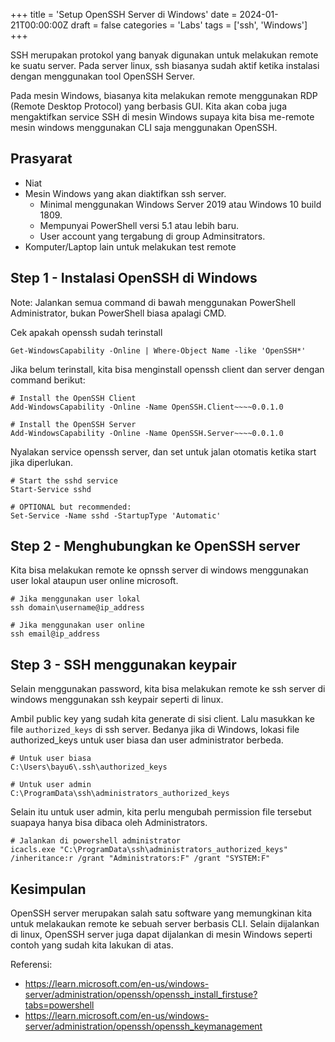 +++
title = 'Setup OpenSSH Server di Windows'
date = 2024-01-21T00:00:00Z
draft = false
categories = 'Labs'
tags = ['ssh', 'Windows']
+++

SSH merupakan protokol yang banyak digunakan untuk melakukan remote ke suatu server. Pada server linux, ssh biasanya sudah aktif ketika instalasi dengan menggunakan tool OpenSSH Server.

Pada mesin Windows, biasanya kita melakukan remote menggunakan RDP (Remote Desktop Protocol) yang berbasis GUI. Kita akan coba juga mengaktifkan service SSH di mesin Windows supaya kita bisa me-remote mesin windows menggunakan CLI saja menggunakan OpenSSH.

## Prasyarat
- Niat
- Mesin Windows yang akan diaktifkan ssh server.
  - Minimal menggunakan Windows Server 2019 atau Windows 10 build 1809.
  - Mempunyai PowerShell versi 5.1 atau lebih baru.
  - User account yang tergabung di group Adminsitrators.
- Komputer/Laptop lain untuk melakukan test remote

## Step 1 - Instalasi OpenSSH di Windows
Note: Jalankan semua command di bawah menggunakan PowerShell Administrator, bukan PowerShell biasa apalagi CMD.

Cek apakah openssh sudah terinstall
```
Get-WindowsCapability -Online | Where-Object Name -like 'OpenSSH*'
```

Jika belum terinstall, kita bisa menginstall openssh client dan server dengan command berikut:
```
# Install the OpenSSH Client
Add-WindowsCapability -Online -Name OpenSSH.Client~~~~0.0.1.0

# Install the OpenSSH Server
Add-WindowsCapability -Online -Name OpenSSH.Server~~~~0.0.1.0
```

Nyalakan service openssh server, dan set untuk jalan otomatis ketika start jika diperlukan.
```
# Start the sshd service
Start-Service sshd

# OPTIONAL but recommended:
Set-Service -Name sshd -StartupType 'Automatic'
```

## Step 2 - Menghubungkan ke OpenSSH server
Kita bisa melakukan remote ke opnssh server di windows menggunakan user lokal ataupun user online microsoft.
```
# Jika menggunakan user lokal
ssh domain\username@ip_address

# Jika menggunakan user online
ssh email@ip_address
```

## Step 3 - SSH menggunakan keypair
Selain menggunakan password, kita bisa melakukan remote ke ssh server di windows menggunakan ssh keypair seperti di linux.

Ambil public key yang sudah kita generate di sisi client. Lalu masukkan ke file `authorized_keys` di ssh server.
Bedanya jika di Windows, lokasi file authorized_keys untuk user biasa dan user administrator berbeda.

```
# Untuk user biasa
C:\Users\bayu6\.ssh\authorized_keys

# Untuk user admin
C:\ProgramData\ssh\administrators_authorized_keys
```

Selain itu untuk user admin, kita perlu mengubah permission file tersebut suapaya hanya bisa dibaca oleh Administrators.

```
# Jalankan di powershell administrator
icacls.exe "C:\ProgramData\ssh\administrators_authorized_keys" /inheritance:r /grant "Administrators:F" /grant "SYSTEM:F"
```

## Kesimpulan
OpenSSH server merupakan salah satu software yang memungkinan kita untuk melakaukan remote ke sebuah server berbasis CLI. Selain dijalankan di linux, OpenSSH server juga dapat dijalankan di mesin Windows seperti contoh yang sudah kita lakukan di atas.

Referensi:
- https://learn.microsoft.com/en-us/windows-server/administration/openssh/openssh_install_firstuse?tabs=powershell
- https://learn.microsoft.com/en-us/windows-server/administration/openssh/openssh_keymanagement